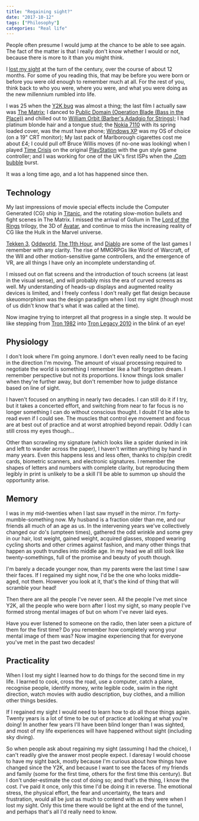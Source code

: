 ```yaml
---
title: "Regaining sight?"
date: "2017-10-12"
tags: ["Philosophy"]
categories: "Real life"
---
```


People often presume I would jump at the chance to be able to see again. The fact of the matter is that I really don't know whether I would or not, because there is more to it than you might think.

I [lost my sight](https://tink.uk/losing-sight/) at the turn of the century, over the course of about 12 months. For some of you reading this, that may be before you were born or before you were old enough to remember much at all. For the rest of you, think back to who you were, where you were, and what you were doing as the new millennium rumbled into life.

I was 25 when the [Y2K bug](https://en.wikipedia.org/wiki/Year_2000_problem) was almost a thing; the last film I actually saw was [The Matrix](http://www.imdb.com/title/tt0133093/); I danced to [Public Domain (Operation Blade (Bass in the Place))](https://www.youtube.com/watch?v=Rhqovo1Nit8) and chilled out to [William Orbit (Barber's Adadgio for Strings)](https://www.youtube.com/watch?v=VIbIHxKh9bk); I had platinum blonde hair and a tongue stud; the [Nokia 7110](https://en.wikipedia.org/wiki/Nokia_7110) with its spring loaded cover, was the must have phone; [Windows XP](https://en.wikipedia.org/wiki/Windows_XP) was my OS of choice (on a 19" CRT monitor); My last pack of Marlborough cigarettes cost me about £4; I could pull off Bruce Willis moves (if no-one was looking) when I played [Time Crisis](https://en.wikipedia.org/wiki/Time_Crisis) on the original [PlayStation](https://en.wikipedia.org/wiki/PlayStation) with the gun style game controller; and I was working for one of the UK's first ISPs when the [.Com bubble](https://en.wikipedia.org/wiki/Dot-com_bubble) burst.

It was a long time ago, and a lot has happened since then.

## Technology

My last impressions of movie special effects include the Computer Generated (CG) ship in [Titanic](http://www.imdb.com/title/tt0120338/), and the rotating slow-motion bullets and fight scenes in The Matrix. I missed the arrival of Gollum in The [Lord of the Rings](http://www.imdb.com/title/tt0120737/) trilogy, the 3D of [Avatar](http://www.imdb.com/title/tt0499549/), and continue to miss the increasing reality of CG like the Hulk in the Marvel universe.

[Tekken 3](https://en.wikipedia.org/wiki/Tekken_3), [Oddworld](https://en.wikipedia.org/wiki/Oddworld), [The 11th Hour](https://en.wikipedia.org/wiki/The_11th_Hour_(video_game)), and [Diablo](https://en.wikipedia.org/wiki/Diablo_(video_game)) are some of the last games I remember with any clarity. The rise of MMORPGs like World of Warcraft, of the WII and other motion-sensitive game controllers, and the emergence of VR, are all things I have only an incomplete understanding of.

I missed out on flat screens and the introduction of touch screens (at least in the visual sense), and will probably miss the era of curved screens as well. My understanding of heads-up displays and augmented reality devices is limited, and I freely confess I don't really get flat design because skeuomorphism was the design paradigm when I lost my sight (though most of us didn't know that's what it was called at the time).

Now imagine trying to interpret all that progress in a single step. It would be like stepping from [Tron 1982](https://www.youtube.com/watch?v=3efV2wqEjEY) into [Tron Legacy 2010](https://www.youtube.com/watch?v=a1IpPpB3iWI) in the blink of an eye!

## Physiology

I don't look where I'm going anymore. I don't even really need to be facing in the direction I'm moving. The amount of visual processing required to negotiate the world is something I remember like a half forgotten dream. I remember perspective but not its proportions. I know things look smaller when they're further away, but don't remember how to judge distance based on line of sight.

I haven't focused on anything in nearly two decades. I can still do it if I try, but it takes a concerted effort, and switching from near to far focus is no longer something I can do without conscious thought. I doubt I'd be able to read even if I could see. The muscles that control eye movement and focus are at best out of practice and at worst atrophied beyond repair. Oddly I can still cross my eyes though...

Other than scrawling my signature (which looks like a spider dunked in ink and left to wander across the paper), I haven't written anything by hand in many years. Even this happens less and less often, thanks to chip/pin credit cards, biometric scanners, and electronic signatures. I remember the shapes of letters and numbers with complete clarity, but reproducing them legibly in print is unlikely to be a skill I'll be able to summon up should the opportunity arise.

## Memory

I was in my mid-twenties when I last saw myself in the mirror. I'm forty-mumble-something now. My husband is a fraction older than me, and our friends all much of an age as us. In the intervening years we've collectively changed our do's (umpteen times), gathered the odd wrinkle and some grey in our hair, lost weight, gained weight, acquired glasses, stopped wearing cycling shorts and other crimes against fashion, and many other things that happen as youth trundles into middle age. In my head we all still look like twenty-somethings, full of the promise and beauty of youth though.

I'm barely a decade younger now, than my parents were the last time I saw their faces. If I regained my sight now, I'd be the one who looks middle-aged, not them. However you look at it, that's the kind of thing that will scramble your head!

Then there are all the people I've never seen. All the people I've met since Y2K, all the people who were born after I lost my sight, so many people I've formed strong mental images of but on whom I've never laid eyes.

Have you ever listened to someone on the radio, then later seen a picture of them for the first time? Do you remember how completely wrong your mental image of them was? Now imagine experiencing that for everyone you've met in the past two decades!

## Practicality

When I lost my sight I learned how to do things for the second time in my life. I learned to cook, cross the road, use a computer, catch a plane, recognise people, identify money, write legible code, swim in the right direction, watch movies with audio description, buy clothes, and a million other things besides.

If I regained my sight I would need to learn how to do all those things again. Twenty years is a lot of time to be out of practice at looking at what you're doing! In another few years I'll have been blind longer than I was sighted, and most of my life experiences will have happened without sight (including sky diving).

So when people ask about regaining my sight (assuming I had the choice), I can't readily give the answer most people expect. I daresay I would choose to have my sight back, mostly because I'm curious about how things have changed since the Y2K, and because I want to see the faces of my friends and family (some for the first time, others for the first time this century). But I don't under-estimate the cost of doing so; and that's the thing, I know the cost. I've paid it once, only this time I'd be doing it in reverse. The emotional stress, the physical effort, the fear and uncertainty, the tears and frustration, would all be just as much to contend with as they were when I lost my sight. Only this time there would be light at the end of the tunnel, and perhaps that's all I'd really need to know.
